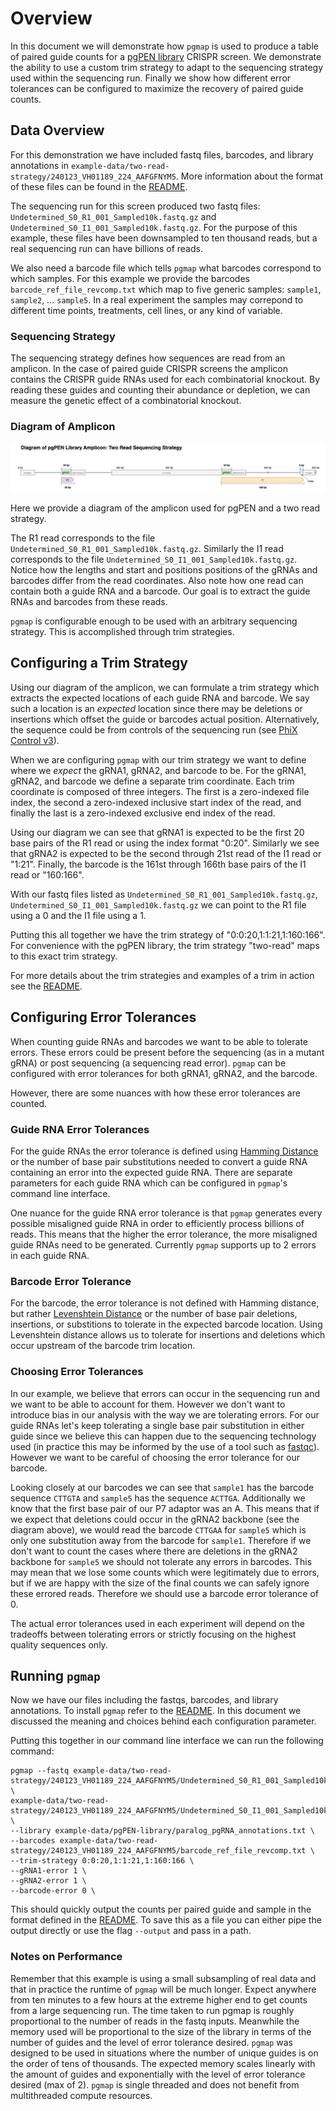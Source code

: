 # Overview

In this document we will demonstrate how `pgmap` is used to produce a table of paired guide counts for a [pgPEN library](https://www.addgene.org/pooled-library/berger-human-pgpen/) CRISPR screen. We demonstrate the ability to use a custom trim strategy to adapt to the sequencing strategy used within the sequencing run. Finally we show how different error tolerances can be configured to maximize the recovery of paired guide counts.

## Data Overview

For this demonstration we have included fastq files, barcodes, and library annotations in `example-data/two-read-strategy/240123_VH01189_224_AAFGFNYM5`. More information about the format of these files can be found in the [README](../README.md).

The sequencing run for this screen produced two fastq files: `Undetermined_S0_R1_001_Sampled10k.fastq.gz` and `Undetermined_S0_I1_001_Sampled10k.fastq.gz`. For the purpose of this example, these files have been downsampled to ten thousand reads, but a real sequencing run can have billions of reads.

We also need a barcode file which tells `pgmap` what barcodes correspond to which samples. For this example we provide the barcodes `barcode_ref_file_revcomp.txt` which map to five generic samples: `sample1`, `sample2`, ... `sample5`. In a real experiment the samples may correpond to different time points, treatments, cell lines, or any kind of variable.

### Sequencing Strategy

The sequencing strategy defines how sequences are read from an amplicon. In the case of paired guide CRISPR screens the amplicon contains the CRISPR guide RNAs used for each combinatorial knockout. By reading these guides and counting their abundance or depletion, we can measure the genetic effect of a combinatorial knockout.

### Diagram of Amplicon

![Diagram of pgPEN Library Amplicon: Two Read Sequencing Strategy](assets/two-read-amplicon.png)

Here we provide a diagram of the amplicon used for pgPEN and a two read strategy.

The R1 read corresponds to the file `Undetermined_S0_R1_001_Sampled10k.fastq.gz`. Similarly the I1 read corresponds to the file `Undetermined_S0_I1_001_Sampled10k.fastq.gz`. Notice how the lengths and start and positions positions of the gRNAs and barcodes differ from the read coordinates. Also note how one read can contain both a guide RNA and a barcode. Our goal is to extract the guide RNAs and barcodes from these reads.

`pgmap` is configurable enough to be used with an arbitrary sequencing strategy. This is accomplished through trim strategies.

## Configuring a Trim Strategy

Using our diagram of the amplicon, we can formulate a trim strategy which extracts the expected locations of each guide RNA and barcode. We say such a location is an _expected_ location since there may be deletions or insertions which offset the guide or barcodes actual position. Alternatively, the sequence could be from controls of the sequencing run (see [PhiX Control v3](https://www.illumina.com/products/by-type/sequencing-kits/cluster-gen-sequencing-reagents/phix-control-v3.html)).

When we are configuring `pgmap` with our trim strategy we want to define where we _expect_ the gRNA1, gRNA2, and barcode to be. For the gRNA1, gRNA2, and barcode we define a separate trim coordinate. Each trim coordinate is composed of three integers. The first is a zero-indexed file index, the second a zero-indexed inclusive start index of the read, and finally the last is a zero-indexed exclusive end index of the read.

Using our diagram we can see that gRNA1 is expected to be the first 20 base pairs of the R1 read or using the index format "0:20". Similarly we see that gRNA2 is expected to be the second through 21st read of the I1 read or "1:21". Finally, the barcode is the 161st through 166th base pairs of the I1 read or "160:166".

With our fastq files listed as `Undetermined_S0_R1_001_Sampled10k.fastq.gz`, `Undetermined_S0_I1_001_Sampled10k.fastq.gz` we can point to the R1 file using a 0 and the I1 file using a 1.

Putting this all together we have the trim strategy of "0:0:20,1:1:21,1:160:166". For convenience with the pgPEN library, the trim strategy "two-read" maps to this exact trim strategy.

For more details about the trim strategies and examples of a trim in action see the [README](../README.md).

## Configuring Error Tolerances

When counting guide RNAs and barcodes we want to be able to tolerate errors. These errors could be present before the sequencing (as in a mutant gRNA) or post sequencing (a sequencing read error). `pgmap` can be configured with error tolerances for both gRNA1, gRNA2, and the barcode.

However, there are some nuances with how these error tolerances are counted.

### Guide RNA Error Tolerances

For the guide RNAs the error tolerance is defined using [Hamming Distance](https://en.wikipedia.org/wiki/Hamming_distance) or the number of base pair substitutions needed to convert a guide RNA containing an error into the expected guide RNA. There are separate parameters for each guide RNA which can be configured in `pgmap`'s command line interface.

One nuance for the guide RNA error tolerance is that `pgmap` generates every possible misaligned guide RNA in order to efficiently process billions of reads. This means that the higher the error tolerance, the more misaligned guide RNAs need to be generated. Currently `pgmap` supports up to 2 errors in each guide RNA.

### Barcode Error Tolerance

For the barcode, the error tolerance is not defined with Hamming distance, but rather [Levenshtein Distance](https://en.wikipedia.org/wiki/Levenshtein_distance) or the number of base pair deletions, insertions, or substitions to tolerate in the expected barcode location. Using Levenshtein distance allows us to tolerate for insertions and deletions which occur upstream of the barcode trim location.

### Choosing Error Tolerances

In our example, we believe that errors can occur in the sequencing run and we want to be able to account for them. However we don't want to introduce bias in our analysis with the way we are tolerating errors. For our guide RNAs let's keep tolerating a single base pair substitution in either guide since we believe this can happen due to the sequencing technology used (in practice this may be informed by the use of a tool such as [fastqc](https://www.bioinformatics.babraham.ac.uk/projects/fastqc/)). However we want to be careful of choosing the error tolerance for our barcode.

Looking closely at our barcodes we can see that `sample1` has the barcode sequence `CTTGTA` and `sample5` has the sequence `ACTTGA`. Additionally we know that the first base pair of our P7 adaptor was an A. This means that if we expect that deletions could occur in the gRNA2 backbone (see the diagram above), we would read the barcode `CTTGAA` for `sample5` which is only one substitution away from the barcode for `sample1`. Therefore if we don't want to count the cases where there are deletions in the gRNA2 backbone for `sample5` we should not tolerate any errors in barcodes. This may mean that we lose some counts which were legitimately due to errors, but if we are happy with the size of the final counts we can safely ignore these errored reads. Therefore we should use a barcode error tolerance of 0.

The actual error tolerances used in each experiment will depend on the tradeoffs between tolerating errors or strictly focusing on the highest quality sequences only.

## Running `pgmap`

Now we have our files including the fastqs, barcodes, and library annotations. To install `pgmap` refer to the [README](../README.md). In this document we discussed the meaning and choices behind each configuration parameter.

Putting this together in our command line interface we can run the following command:

```
pgmap --fastq example-data/two-read-strategy/240123_VH01189_224_AAFGFNYM5/Undetermined_S0_R1_001_Sampled10k.fastq.gz \
example-data/two-read-strategy/240123_VH01189_224_AAFGFNYM5/Undetermined_S0_I1_001_Sampled10k.fastq.gz \
--library example-data/pgPEN-library/paralog_pgRNA_annotations.txt \
--barcodes example-data/two-read-strategy/240123_VH01189_224_AAFGFNYM5/barcode_ref_file_revcomp.txt \
--trim-strategy 0:0:20,1:1:21,1:160:166 \
--gRNA1-error 1 \
--gRNA2-error 1 \
--barcode-error 0 \
```

This should quickly output the counts per paired guide and sample in the format defined in the [README](../README.md). To save this as a file you can either pipe the output directly or use the flag `--output` and pass in a path.

### Notes on Performance

Remember that this example is using a small subsampling of real data and that in practice the runtime of `pgmap` will be much longer. Expect anywhere from ten minutes to a few hours at the extreme higher end to get counts from a large sequencing run. The time taken to run pgmap is roughly proportional to the number of reads in the fastq inputs. Meanwhile the memory used will be proportional to the size of the library in terms of the number of guides and the level of error tolerance desired. `pgmap` was designed to be used in situations where the number of unique guides is on the order of tens of thousands. The expected memory scales linearly with the amount of guides and exponentially with the level of error tolerance desired (max of 2). `pgmap` is single threaded and does not benefit from multithreaded compute resources.
 